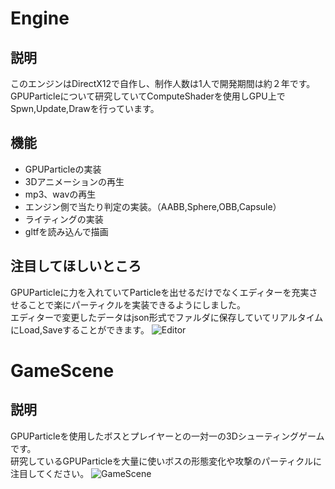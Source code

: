 # Engine
## 説明
このエンジンはDirectX12で自作し、制作人数は1人で開発期間は約２年です。\
GPUParticleについて研究していてComputeShaderを使用しGPU上でSpwn,Update,Drawを行っています。

## 機能
* GPUParticleの実装
* 3Dアニメーションの再生
* mp3、wavの再生
* エンジン側で当たり判定の実装。（AABB,Sphere,OBB,Capsule）
* ライティングの実装
* gltfを読み込んで描画
## 注目してほしいところ
GPUParticleに力を入れていてParticleを出せるだけでなくエディターを充実させることで楽にパーティクルを実装できるようにしました。\
エディターで変更したデータはjson形式でファルダに保存していてリアルタイムにLoad,Saveすることができます。
![Editor](https://github.com/user-attachments/assets/2d3ba0fc-c68d-4bcb-82a1-96accfd78f4f)
# GameScene
## 説明
GPUParticleを使用したボスとプレイヤーとの一対一の3Dシューティングゲームです。\
研究しているGPUParticleを大量に使いボスの形態変化や攻撃のパーティクルに注目してください。
![GameScene](https://github.com/user-attachments/assets/62440a37-9832-49e3-b625-39a50e1586b5)
